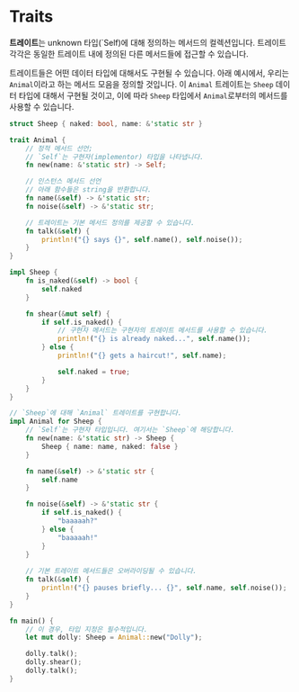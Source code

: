 # Traits

**트레이트**는 unknown 타입(`Self)에 대해 정의하는 메서드의 컬렉션입니다. 트레이트 각각은 동일한 트레이트 내에 정의된 다른 메서드들에 접근할 수 있습니다.

트레이트들은 어떤 데이터 타입에 대해서도 구현될 수 있습니다. 아래 예시에서, 우리는 `Animal`이라고 하는 메서드 모음을 정의할 것입니다. 이 `Animal` 트레이트는 `Sheep` 데이터 타입에 대해서 구현될 것이고, 이에 따라 `Sheep` 타입에서 `Animal`로부터의 메서드를 사용할 수 있습니다.

```rust
struct Sheep { naked: bool, name: &'static str }

trait Animal {
    // 정적 메서드 선언;
    // `Self`는 구현자(implementor) 타입을 나타냅니다.
    fn new(name: &'static str) -> Self;

    // 인스턴스 메서드 선언
    // 아래 함수들은 string을 반환합니다.
    fn name(&self) -> &'static str;
    fn noise(&self) -> &'static str;

    // 트레이트는 기본 메서드 정의를 제공할 수 있습니다.
    fn talk(&self) {
        println!("{} says {}", self.name(), self.noise());
    }
}

impl Sheep {
    fn is_naked(&self) -> bool {
        self.naked
    }

    fn shear(&mut self) {
        if self.is_naked() {
            // 구현자 메서드는 구현자의 트레이트 메서드를 사용할 수 있습니다.
            println!("{} is already naked...", self.name());
        } else {
            println!("{} gets a haircut!", self.name);

            self.naked = true;
        }
    }
}

// `Sheep`에 대해 `Animal` 트레이트를 구현합니다.
impl Animal for Sheep {
    // `Self`는 구현자 타입입니다. 여기서는 `Sheep`에 해당합니다.
    fn new(name: &'static str) -> Sheep {
        Sheep { name: name, naked: false }
    }

    fn name(&self) -> &'static str {
        self.name
    }

    fn noise(&self) -> &'static str {
        if self.is_naked() {
            "baaaaah?"
        } else {
            "baaaaah!"
        }
    }
    
    // 기본 트레이트 메서드들은 오버라이딩될 수 있습니다.
    fn talk(&self) {
        println!("{} pauses briefly... {}", self.name, self.noise());
    }
}

fn main() {
    // 이 경우, 타입 지정은 필수적입니다.
    let mut dolly: Sheep = Animal::new("Dolly");

    dolly.talk();
    dolly.shear();
    dolly.talk();
}
```